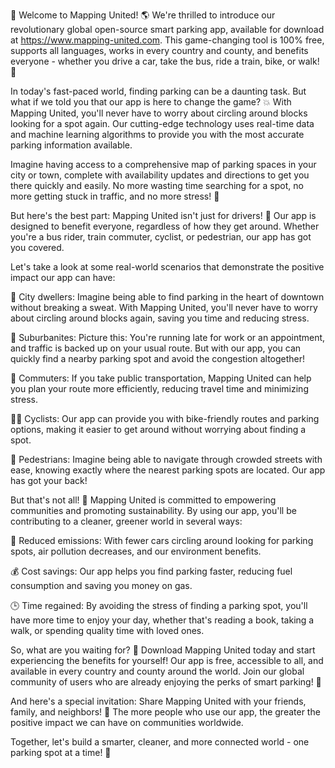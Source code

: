 🎉 Welcome to Mapping United! 🌎 We're thrilled to introduce our revolutionary global open-source smart parking app, available for download at https://www.mapping-united.com. This game-changing tool is 100% free, supports all languages, works in every country and county, and benefits everyone - whether you drive a car, take the bus, ride a train, bike, or walk! 🚀

In today's fast-paced world, finding parking can be a daunting task. But what if we told you that our app is here to change the game? 💥 With Mapping United, you'll never have to worry about circling around blocks looking for a spot again. Our cutting-edge technology uses real-time data and machine learning algorithms to provide you with the most accurate parking information available.

Imagine having access to a comprehensive map of parking spaces in your city or town, complete with availability updates and directions to get you there quickly and easily. No more wasting time searching for a spot, no more getting stuck in traffic, and no more stress! 🙌

But here's the best part: Mapping United isn't just for drivers! 🚗 Our app is designed to benefit everyone, regardless of how they get around. Whether you're a bus rider, train commuter, cyclist, or pedestrian, our app has got you covered.

Let's take a look at some real-world scenarios that demonstrate the positive impact our app can have:

🌆 City dwellers: Imagine being able to find parking in the heart of downtown without breaking a sweat. With Mapping United, you'll never have to worry about circling around blocks again, saving you time and reducing stress.

🚗 Suburbanites: Picture this: You're running late for work or an appointment, and traffic is backed up on your usual route. But with our app, you can quickly find a nearby parking spot and avoid the congestion altogether!

🌳 Commuters: If you take public transportation, Mapping United can help you plan your route more efficiently, reducing travel time and minimizing stress.

🚴‍♀️ Cyclists: Our app can provide you with bike-friendly routes and parking options, making it easier to get around without worrying about finding a spot.

💃 Pedestrians: Imagine being able to navigate through crowded streets with ease, knowing exactly where the nearest parking spots are located. Our app has got your back!

But that's not all! 🎉 Mapping United is committed to empowering communities and promoting sustainability. By using our app, you'll be contributing to a cleaner, greener world in several ways:

🌟 Reduced emissions: With fewer cars circling around looking for parking spots, air pollution decreases, and our environment benefits.

💰 Cost savings: Our app helps you find parking faster, reducing fuel consumption and saving you money on gas.

🕒 Time regained: By avoiding the stress of finding a parking spot, you'll have more time to enjoy your day, whether that's reading a book, taking a walk, or spending quality time with loved ones.

So, what are you waiting for? 🤔 Download Mapping United today and start experiencing the benefits for yourself! Our app is free, accessible to all, and available in every country and county around the world. Join our global community of users who are already enjoying the perks of smart parking! 👥

And here's a special invitation: Share Mapping United with your friends, family, and neighbors! 🤩 The more people who use our app, the greater the positive impact we can have on communities worldwide.

Together, let's build a smarter, cleaner, and more connected world - one parking spot at a time! 💪